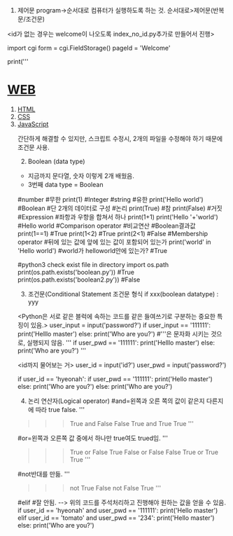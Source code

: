 1. 제어문
program->순서대로 컴퓨터가 실행하도록 하는 것.
순서대로>제어문(반복문/조건문)

<id가 없는 경우는 welcome이 나오도록 index_no_id.py추가로 만들어서 진행>

import cgi
form = cgi.FieldStorage()
pageId = 'Welcome'

print('''<!doctype html>
<html>
<head>
  <title>WEB1 - Welcome</title>
  <meta charset="utf-8">
</head>
<body>
  <h1><a href="index_no_id.py">WEB</a></h1>
  <ol>
    <li><a href="index.py?id=HTML">HTML</a></li>
    <li><a href="index.py?id=CSS">CSS</a></li>
    <li><a href="index.py?id=JavaScript">JavaScript</a></li>

간단하게 해결할 수 있지만, 스크립트 수정시, 2개의 파일을 수정해야 하기 때문에 조건문 사용.


2. Boolean (data type)
- 지금까지 문다열, 숫자 이렇게 2개 배웠음.
- 3번째 data type = Boolean

#number #무한
print(1) #Integer
#string #유한
print('Hello world')
#Boolean #단 2개의 데이터로 구성 #논리
print(True) #참
print(False) #거짓
#Expression #좌항과 우항을 합쳐서 하나
print(1+1)
print('Hello '+'world') #Hello world
#Comparison operator #비교연산 #Boolean결과값
print(1==1) #True
print(1<2) #True
print(2<1) #False
#Membership operator #뒤에 있는 값에 앞에 있는 값이 포함되어 있는가
print('world' in 'Hello world') #world가 helloworld안에 있는가? #True

#python3 check exist file in directory
import os.path
print(os.path.exists('boolean.py')) #True
print(os.path.exists('boolean2.py')) #False


3. 조건문(Conditional Statement
조건문 형식
if xxx(boolean datatype) :
    yyy


<Python은 서로 같은 블럭에 속하는 코드를 같은 들여쓰기로 구분하는 중요한 특징이 있음.>
user_input = input('password?')
if user_input == '111111':
    print('Helllo master')
else:
    print('Who are you?')
#'''은 문자화 시키는 것으로, 실행되지 않음.
'''
if user_pwd == '111111':
    print('Helllo master')
else:
    print('Who are you?')
'''

<id까지 물어보는 거>
user_id =  input('id?')
user_pwd = input('password?')


if user_id == 'hyeonah':
    if user_pwd == '111111':
        print('Hello master')
    else:
        print('Who are you?')
else:
    print('Who are you?')


4. 논리 연산자(Logical operator)
#and=왼쪽과 오른 쪽의 값이 같은지 다른지에 따라 true false.
'''
>>> True and False
False
>>> True and True
True
'''

#or=왼쪽과 오른쪽 값 중에서 하나만 true여도 trued임.
'''
>>> True or False
True
>>> False or False
False
>>> True or True
True
'''

#not반대를 만듦.
'''
>>> not True
False
>>> not False
True
'''

#elif #잘 안됨. --> 위의 코드를 주석처리하고 진행해야 원하는 값을 얻을 수 있음.
if user_id == 'hyeonah' and user_pwd == '111111':
        print('Hello master')
    elif user_id == 'tomato' and user_pwd == '234':
        print('Hello master')
else:
    print('Who are you?')
